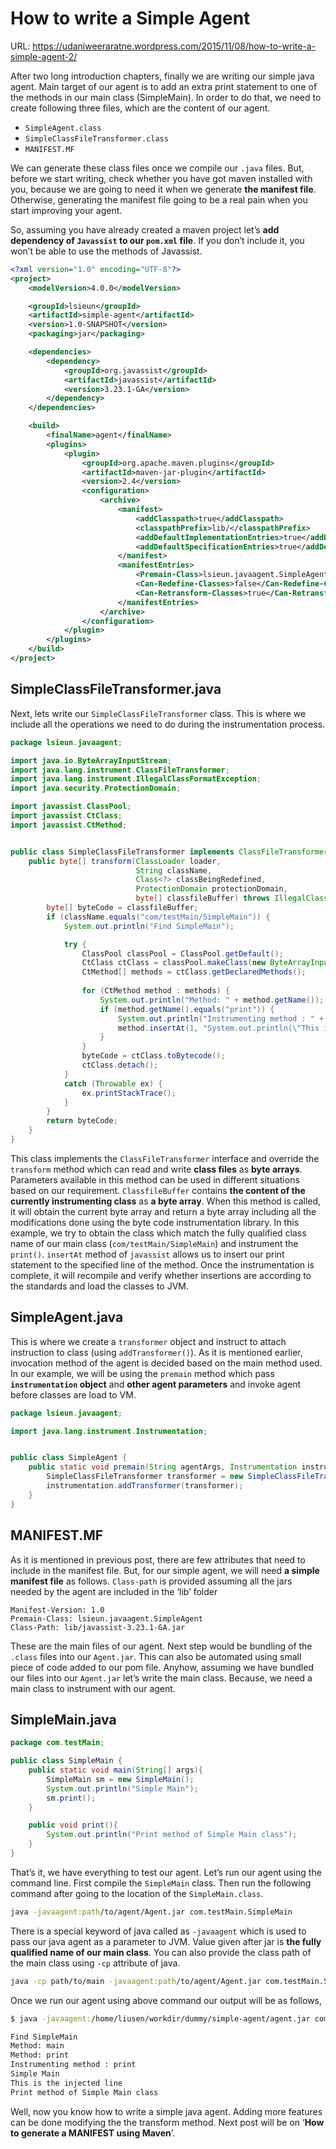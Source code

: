 # How to write a Simple Agent

URL: https://udaniweeraratne.wordpress.com/2015/11/08/how-to-write-a-simple-agent-2/

After two long introduction chapters, finally we are writing our simple java agent. Main target of our agent is to add an extra print statement to one of the methods in our main class (SimpleMain). In order to do that, we need to create following three files, which are the content of our agent.

- `SimpleAgent.class`
- `SimpleClassFileTransformer.class`
- `MANIFEST.MF`

We can generate these class files once we compile our `.java` files. But, before we start writing, check whether you have got maven installed with you, because we are going to need it when we generate **the manifest file**. Otherwise, generating the manifest file going to be a real pain when you start improving your agent. 

So, assuming you have already created a maven project let’s **add dependency of `Javassist` to our `pom.xml` file**. If you don’t include it, you won’t be able to use the methods of Javassist. 

```xml
<?xml version="1.0" encoding="UTF-8"?>
<project>
    <modelVersion>4.0.0</modelVersion>

    <groupId>lsieun</groupId>
    <artifactId>simple-agent</artifactId>
    <version>1.0-SNAPSHOT</version>
    <packaging>jar</packaging>

    <dependencies>
        <dependency>
            <groupId>org.javassist</groupId>
            <artifactId>javassist</artifactId>
            <version>3.23.1-GA</version>
        </dependency>
    </dependencies>

    <build>
        <finalName>agent</finalName>
        <plugins>
            <plugin>
                <groupId>org.apache.maven.plugins</groupId>
                <artifactId>maven-jar-plugin</artifactId>
                <version>2.4</version>
                <configuration>
                    <archive>
                        <manifest>
                            <addClasspath>true</addClasspath>
                            <classpathPrefix>lib/</classpathPrefix>
                            <addDefaultImplementationEntries>true</addDefaultImplementationEntries>
                            <addDefaultSpecificationEntries>true</addDefaultSpecificationEntries>
                        </manifest>
                        <manifestEntries>
                            <Premain-Class>lsieun.javaagent.SimpleAgent</Premain-Class>
                            <Can-Redefine-Classes>false</Can-Redefine-Classes>
                            <Can-Retransform-Classes>true</Can-Retransform-Classes>
                        </manifestEntries>
                    </archive>
                </configuration>
            </plugin>
        </plugins>
    </build>
</project>
```

## SimpleClassFileTransformer.java

Next, lets write our `SimpleClassFileTransformer` class. This is where we include all the operations we need to do during the instrumentation process.

```java
package lsieun.javaagent;

import java.io.ByteArrayInputStream;
import java.lang.instrument.ClassFileTransformer;
import java.lang.instrument.IllegalClassFormatException;
import java.security.ProtectionDomain;

import javassist.ClassPool;
import javassist.CtClass;
import javassist.CtMethod;


public class SimpleClassFileTransformer implements ClassFileTransformer {
    public byte[] transform(ClassLoader loader,
                            String className,
                            Class<?> classBeingRedefined,
                            ProtectionDomain protectionDomain,
                            byte[] classfileBuffer) throws IllegalClassFormatException {
        byte[] byteCode = classfileBuffer;
        if (className.equals("com/testMain/SimpleMain")) {
            System.out.println("Find SimpleMain");

            try {
                ClassPool classPool = ClassPool.getDefault();
                CtClass ctClass = classPool.makeClass(new ByteArrayInputStream(classfileBuffer));
                CtMethod[] methods = ctClass.getDeclaredMethods();
                
                for (CtMethod method : methods) {
                    System.out.println("Method: " + method.getName());
                    if (method.getName().equals("print")) {
                        System.out.println("Instrumenting method : " + method.getName());
                        method.insertAt(1, "System.out.println(\"This is the injected line\");");
                    }
                }
                byteCode = ctClass.toBytecode();
                ctClass.detach();
            }
            catch (Throwable ex) {
                ex.printStackTrace();
            }
        }
        return byteCode;
    }
}

```

This class implements the `ClassFileTransformer` interface and override the `transform` method which can read and write **class files** as **byte arrays**. Parameters available in this method can be used in different situations based on our requirement. `ClassfileBuffer` contains **the content of the currently instrumenting class** as **a byte array**. When this method is called, it will obtain the current byte array and return a byte array including all the modifications done using the byte code instrumentation library. In this example, we try to obtain the class which match the fully qualified class name of our main class (`com/testMain/SimpleMain`) and instrument the `print()`. `insertAt` method of `javassist` allows us to insert our print statement to the specified line of the method.  Once the instrumentation is complete, it will recompile and verify whether insertions are according to the standards and load the classes to JVM.

## SimpleAgent.java

This is where we create a `transformer` object and instruct to attach instruction to class (using `addTransformer()`). As it is mentioned earlier, invocation method of the agent is decided based on the main method used. In our example, we will be using the `premain` method which pass **`instrumentation` object** and **other agent parameters** and invoke agent before classes are load to VM.

```java
package lsieun.javaagent;

import java.lang.instrument.Instrumentation;


public class SimpleAgent {
    public static void premain(String agentArgs, Instrumentation instrumentation) {
        SimpleClassFileTransformer transformer = new SimpleClassFileTransformer();
        instrumentation.addTransformer(transformer);
    }
}
```

## MANIFEST.MF

As it is mentioned in previous post, there are few attributes that need to include in the manifest file. But, for our simple agent, we will need **a simple manifest file** as follows. `Class-path` is provided assuming all the jars needed by the agent are included in the ‘lib’ folder

```
Manifest-Version: 1.0
Premain-Class: lsieun.javaagent.SimpleAgent
Class-Path: lib/javassist-3.23.1-GA.jar
```

These are the main files of our agent. Next step would be bundling of the `.class` files into our `Agent.jar`. This can also be automated using small piece of code added to our pom file. Anyhow, assuming we have bundled our files into our `Agent.jar` let’s write the main class. Because, we need a main class to instrument with our agent.

## SimpleMain.java

```java
package com.testMain;

public class SimpleMain {
    public static void main(String[] args){
        SimpleMain sm = new SimpleMain();
        System.out.println("Simple Main");
        sm.print();
    }

    public void print(){
        System.out.println("Print method of Simple Main class");
    }
}
```

That’s it, we have everything to test our agent. Let’s run our agent using the command line. First compile the `SimpleMain` class. Then run the following command after going to the location of the `SimpleMain.class`.

```bash
java -javaagent:path/to/agent/Agent.jar com.testMain.SimpleMain
```

There is a special keyword of java called as `-javaagent` which is used to pass our java agent as a parameter to JVM. Value given after jar is **the fully qualified name of our main class**. You can also provide the class path of the main class using `-cp` attribute of java.

```bash
java -cp path/to/main -javaagent:path/to/agent/Agent.jar com.testMain.SimpleMain
```

Once we run our agent using above command our output will be as follows,

```bash
$ java -javaagent:/home/liusen/workdir/dummy/simple-agent/agent.jar com.testMain.SimpleMain 

Find SimpleMain
Method: main
Method: print
Instrumenting method : print
Simple Main
This is the injected line
Print method of Simple Main class
```

Well, now you know how to write a simple java agent. Adding more features can be done modifying the the transform method. Next post will be on ‘**How to generate a MANIFEST using Maven**’.